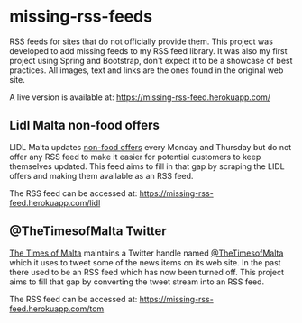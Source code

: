# missing-rss-feeds
RSS feeds for sites that do not officially provide them. This project was developed to add missing feeds to my RSS feed library.
It was also my first project using Spring and Bootstrap, don't expect it to be a showcase of best practices. 
All images, text and links are the ones found in the original web site.

A live version is available at: https://missing-rss-feed.herokuapp.com/

## Lidl Malta non-food offers
LIDL Malta updates [non-food offers](https://www.lidl.com.mt/en/non-food.htm) every Monday and Thursday but do not offer any RSS feed to make it easier for potential customers to keep themselves updated. This feed aims to fill in that gap by scraping the LIDL offers and making them available as an RSS feed. 

The RSS feed can be accessed at: https://missing-rss-feed.herokuapp.com/lidl

## @TheTimesofMalta Twitter
[The Times of Malta](https://www.timesofmalta.com) maintains a Twitter handle named [@TheTimesofMalta](https://twitter.com/TheTimesofMalta) which it uses to tweet some of the news items on its web site. 
In the past there used to be an RSS feed which has now been turned off. This project aims to fill that gap by converting the tweet stream into an RSS feed. 

The RSS feed can be accessed at: https://missing-rss-feed.herokuapp.com/tom
